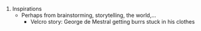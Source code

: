 1. Inspirations
	- Perhaps from brainstorming, storytelling, the world,...
		- Velcro story: George de Mestral getting burrs stuck in his clothes